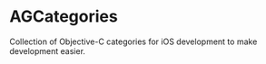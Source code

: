 AGCategories
============

Collection of Objective-C categories for iOS development to make development easier.
